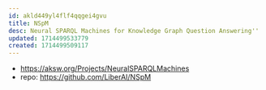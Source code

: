 ```yaml
---
id: akld449yl4flf4qqgei4gvu
title: NSpM
desc: Neural SPARQL Machines for Knowledge Graph Question Answering''
updated: 1714499533779
created: 1714499509117
---
```


- https://aksw.org/Projects/NeuralSPARQLMachines
- repo: https://github.com/LiberAI/NSpM